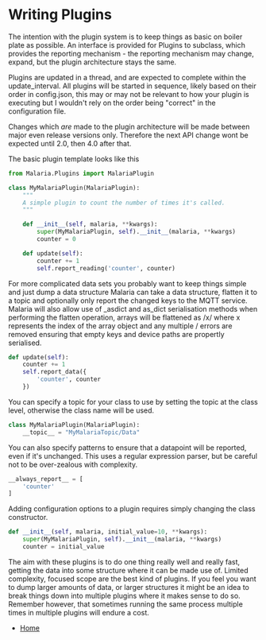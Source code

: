 # Writing Plugins

The intention with the plugin system is to keep things as basic on boiler plate as possible. An interface
is provided for Plugins to subclass, which provides the reporting mechanism - the reporting mechanism may
change, expand, but the plugin architecture stays the same.

Plugins are updated in a thread, and are expected to complete within the update_interval. All plugins will
be started in sequence, likely based on their order in config.json, this may or may not be relevant to how
your plugin is executing but I wouldn't rely on the order being "correct" in the configuration file.

Changes which _are_ made to the plugin architecture will be made between major even release versions only.
Therefore the next API change wont be expected until 2.0, then 4.0 after that.

The basic plugin template looks like this
```python
from Malaria.Plugins import MalariaPlugin

class MyMalariaPlugin(MalariaPlugin):
    """
    A simple plugin to count the number of times it's called.
    """

    def __init__(self, malaria, **kwargs):
        super(MyMalariaPlugin, self).__init__(malaria, **kwargs)
        counter = 0

    def update(self):
        counter += 1
        self.report_reading('counter', counter)
```


For more complicated data sets you probably want to keep things simple and just dump a data structure
Malaria can take a data structure, flatten it to a topic and optionally only report the changed keys to
the MQTT service. Malaria will also allow use of _asdict and as_dict serialisation methods when performing
the flatten operation, arrays will be flattened as /x/ where x represents the index of the array object
and any multiple / errors are removed ensuring that empty keys and device paths are propertly serialised.

```python
def update(self):
    counter += 1
    self.report_data({
        'counter', counter
    })
```

You can specify a topic for your class to use by setting the topic at the class level, otherwise the class name
will be used.
```python
class MyMalariaPlugin(MalariaPlugin):
    __topic__ = "MyMalariaTopic/Data"
```

You can also specify patterns to ensure that a datapoint will be reported, even if it's unchanged. This uses
a regular expression parser, but be careful not to be over-zealous with complexity.
```python
__always_report__ = [
    'counter'
]
```

Adding configuration options to a plugin requires simply changing the class constructor.
```python
def __init__(self, malaria, initial_value=10, **kwargs):
    super(MyMalariaPlugin, self).__init__(malaria, **kwargs)
    counter = initial_value
```

The aim with these plugins is to do one thing really well and really fast, getting the data into some
structure where it can be made use of. Limited complexity, focused scope are the best kind of plugins.
If you feel you want to dump larger amounts of data, or larger structures it might be an idea to
break things down into multiple plugins where it makes sense to do so. Remember however, that sometimes
running the same process multiple times in multiple plugins will endure a cost.

 - [Home](../)
